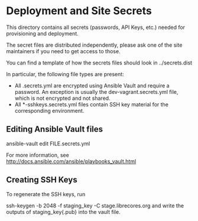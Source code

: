 # Deployment and Site Secrets
This directory contains all secrets (passwords, API Keys, etc.) needed for 
provisioning and deployment.

The secret files are distributed independently, please ask one of the site 
maintainers if you need to get access to those.

You can find a template of how the secrets files should look in ../secrets.dist

In particular, the following file types are present:
- All .secrets.yml are encrypted using Ansible Vault and require a password.
  An exception is usually the dev-vagrant.secrets.yml file, which is not
  encrypted and not shared.
- All *-sshkeys.secrets.yml files contain SSH key material for the corresponding
  environment.

## Editing Ansible Vault files
ansible-vault edit FILE.secrets.yml

For more information, see http://docs.ansible.com/ansible/playbooks_vault.html

## Creating SSH Keys
To regenerate the SSH keys, run

ssh-keygen -b 2048 -f staging_key -C stage.librecores.org
and write the outputs of staging_key{.pub} into the vault file.


